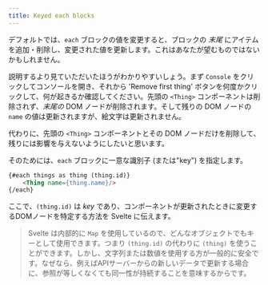 ```yaml
---
title: Keyed each blocks
---
```


デフォルトでは、`each` ブロックの値を変更すると、ブロックの *末尾* にアイテムを追加・削除し、変更された値を更新します。これはあなたが望むものではないかもしれません。

説明するより見ていただいたほうがわかりやすいしょう。まず `Console` をクリックしてコンソールを開き、それから 'Remove first thing' ボタンを何度かクリックして、何が起きるか確認してください。先頭の `<Thing>` コンポーネントは削除されず、*末尾の* DOM ノードが削除されます。そして残りの DOM ノードの `name` の値は更新されますが、絵文字は更新されません。

代わりに、先頭の `<Thing>` コンポーネントとその DOM ノードだけを削除して、残りには影響を与えないようにしたいと思います。

そのためには、`each` ブロックに一意な識別子 (または"key") を指定します。

```html
{#each things as thing (thing.id)}
	<Thing name={thing.name}/>
{/each}
```

ここで、`(thing.id)` は *key* であり、コンポーネントが更新されたときに変更するDOMノードを特定する方法を Svelte に伝えます。

> Svelte は内部的に `Map` を使用しているので、どんなオブジェクトでもキーとして使用できます。つまり `(thing.id)` の代わりに `(thing)` を使うことができます。しかし、文字列または数値を使用する方が一般的に安全です。なぜなら、例えばAPIサーバーからの新しいデータで更新する場合に、参照が等しくなくても同一性が持続することを意味するからです。
